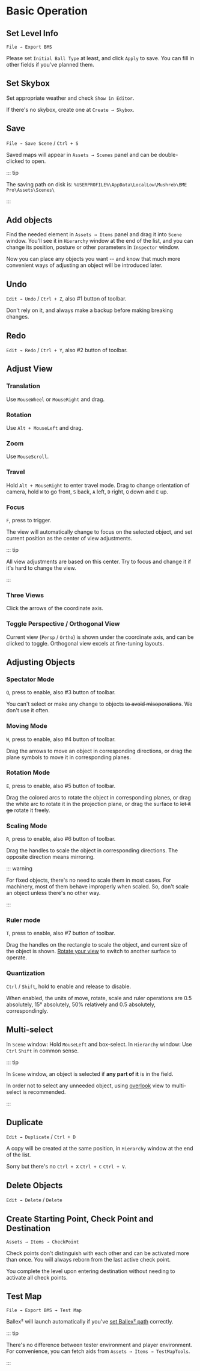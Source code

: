 # Basic Operation

## Set Level Info

`File → Export BMS`

Please set `Initial Ball Type` at least, and click `Apply` to save. You can fill in other fields if you've planned them.

## Set Skybox

Set appropriate weather and check `Show in Editor`.

If there's no skybox, create one at `Create → Skybox`.

## Save

`File → Save Scene` / `Ctrl + S`

Saved maps will appear in `Assets → Scenes` panel and can be double-clicked to open.

::: tip

The saving path on disk is: `%USERPROFILE%\AppData\LocalLow\Mushreb\BME Pro\Assets\Scenes\`

:::

## Add objects

Find the needed element in `Assets → Items` panel and drag it into `Scene` window. You'll see it in `Hierarchy` window at the end of the list, and you can change its position, posture or other parameters in `Inspector` window.

Now you can place any objects you want -- and know that much more convenient ways of adjusting an object will be introduced later.

## Undo

`Edit → Undo` / `Ctrl + Z`, also #1 button of toolbar.

Don't rely on it, and always make a backup before making breaking changes.

## Redo

`Edit → Redo` / `Ctrl + Y`, also #2 button of toolbar.

## Adjust View

### Translation

Use `MouseWheel` or `MouseRight` and drag.

### Rotation

Use `Alt + MouseLeft` and drag.

### Zoom

Use `MouseScroll`.

### Travel

Hold `Alt + MouseRight` to enter travel mode. Drag to change orientation of camera, hold `W` to go front, `S` back, `A` left, `D` right, `Q` down and `E` up.

### Focus

`F`, press to trigger.

The view will automatically change to focus on the selected object, and set current position as the center of view adjustments.

::: tip

All view adjustments are based on this center. Try to focus and change it if it's hard to change the view.

:::

### Three Views

Click the arrows of the coordinate axis.

### Toggle Perspective / Orthogonal View

Current view (`Persp` / `Ortho`) is shown under the coordinate axis, and can be clicked to toggle. Orthogonal view excels at fine-tuning layouts.

## Adjusting Objects

### Spectator Mode

`Q`, press to enable, also #3 button of toolbar.

You can't select or make any change to objects ~~to avoid misoperations~~. We don't use it often.

### Moving Mode

`W`, press to enable, also #4 button of toolbar.

Drag the arrows to move an object in corresponding directions, or drag the plane symbols to move it in corresponding planes.

### Rotation Mode

`E`, press to enable, also #5 button of toolbar.

Drag the colored arcs to rotate the object in corresponding planes, or drag the white arc to rotate it in the projection plane, or drag the surface to ~~let it go~~ rotate it freely.

### Scaling Mode

`R`, press to enable, also #6 button of toolbar.

Drag the handles to scale the object in corresponding directions. The opposite direction means mirroring.

::: warning

For fixed objects, there's no need to scale them in most cases. For machinery, most of them behave improperly when scaled. So, don't scale an object unless there's no other way.

:::

### Ruler mode

`T`, press to enable, also #7 button of toolbar.

Drag the handles on the rectangle to scale the object, and current size of the object is shown. [Rotate your view](#Rotation) to switch to another surface to operate.

### Quantization

`Ctrl` / `Shift`, hold to enable and release to disable.

When enabled, the units of move, rotate, scale and ruler operations are 0.5 absolutely, 15° absolutely, 50% relatively and 0.5 absolutely, correspondingly.

## Multi-select

In `Scene` window: Hold `MouseLeft` and box-select.
In `Hierarchy` window: Use `Ctrl` `Shift` in common sense.

::: tip

In `Scene` window, an object is selected if **any part of it** is in the field.

In order not to select any unneeded object, using [overlook](#three-views) view to multi-select is recommended.

:::

## Duplicate

`Edit → Duplicate` / `Ctrl + D`

A copy will be created at the same position, in `Hierarchy` window at the end of the list.

Sorry but there's no `Ctrl + X` `Ctrl + C` `Ctrl + V`.

## Delete Objects

`Edit → Delete` / `Delete`

## Create Starting Point, Check Point and Destination

`Assets → Items → CheckPoint`

Check points don't distinguish with each other and can be activated more than once. You will always reborn from the last active check point.

You complete the level upon entering destination without needing to activate all check points.

## Test Map

`File → Export BMS → Test Map`

Ballex² will launch automatically if you've [set Ballex² path](/en/start/preparation.md#set-ballex2-path) correctly.

::: tip

There's no difference between tester environment and player environment. For convenience, you can fetch aids from `Assets → Items → TestMapTools`.

:::
